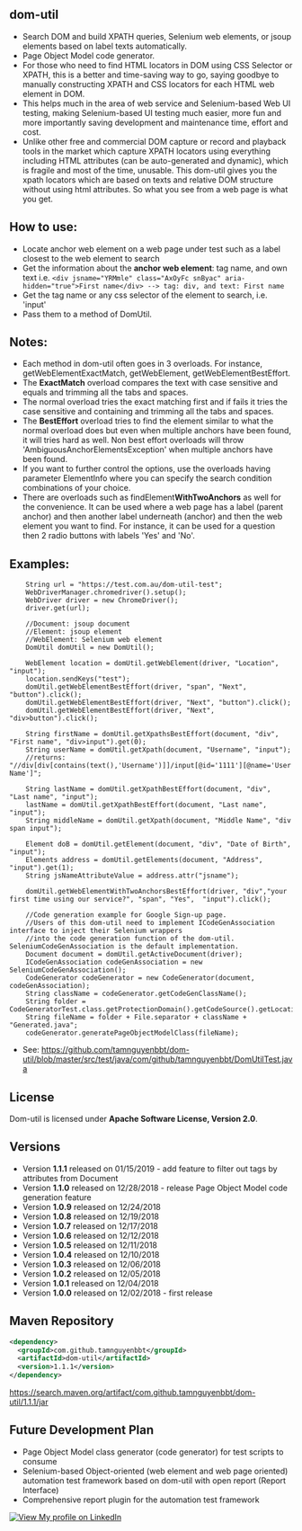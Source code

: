 ## dom-util
- Search DOM and build XPATH queries, Selenium web elements, or jsoup elements based on label texts automatically.
- Page Object Model code generator.
- For those who need to find HTML locators in DOM using CSS Selector or XPATH, this is a better and time-saving way to go, saying goodbye to manually constructing XPATH and CSS locators for each HTML web element in DOM.
- This helps much in the area of web service and Selenium-based Web UI testing, making Selenium-based UI testing much easier, more fun and more importantly saving development and maintenance time, effort and cost.
- Unlike other free and commercial DOM capture or record and playback tools in the market which capture XPATH locators using everything including HTML attributes (can be auto-generated and dynamic), which is fragile and most of the time, unusable. This dom-util gives you the xpath locators which are based on texts and relative DOM structure without using html attributes. So what you see from a web page is what you get.

## How to use:
 - Locate anchor web element on a web page under test such as a label closest to the web element to search
 - Get the information about the **anchor web element**: tag name, and own text
    i.e. ```<div jsname="YRMmle" class="AxOyFc snByac" aria-hidden="true">First name</div> --> tag: div, and text: First name```
 - Get the tag name or any css selector of the element to search, i.e. 'input'
 - Pass them to a method of DomUtil. 

## Notes: 
 * Each method in dom-util often goes in 3 overloads. For instance, getWebElementExactMatch, getWebElement, getWebElementBestEffort.
 * The **ExactMatch** overload compares the text with case sensitive and equals and trimming all the tabs and spaces.
 * The normal overload tries the exact matching first and if fails it tries the case sensitive and containing and trimming all the tabs and spaces.
 * The **BestEffort** overload tries to find the element similar to what the normal overload does but even when multiple anchors have been found, it will tries hard as well. Non best effort overloads will throw 'AmbiguousAnchorElementsException' when multiple anchors have been found.   
 * If you want to further control the options, use the overloads having parameter ElementInfo where you can specify the search condition combinations of your choice.
 * There are overloads such as findElement**WithTwoAnchors** as well for the convenience. It can be used where a web page has a label (parent anchor) and then another label underneath (anchor) and then the web element you want to find. For instance, it can be used for a question then 2 radio buttons with labels 'Yes' and 'No'.

## Examples:

        String url = "https://test.com.au/dom-util-test";
        WebDriverManager.chromedriver().setup();
        WebDriver driver = new ChromeDriver();
        driver.get(url);        

        //Document: jsoup document
        //Element: jsoup element
        //WebElement: Selenium web element
        DomUtil domUtil = new DomUtil();
        
        WebElement location = domUtil.getWebElement(driver, "Location", "input");
        location.sendKeys("test");      
        domUtil.getWebElementBestEffort(driver, "span", "Next", "button").click();
        domUtil.getWebElementBestEffort(driver, "Next", "button").click();
        domUtil.getWebElementBestEffort(driver, "Next", "div>button").click();
        
        String firstName = domUtil.getXpathsBestEffort(document, "div", "First name", "div>input").get(0);
        String userName = domUtil.getXpath(document, "Username", "input"); 
        //returns: "//div[div[contains(text(),'Username')]]/input[@id='1111'][@name='User Name']";
        
        String lastName = domUtil.getXpathBestEffort(document, "div", "Last name", "input");
        lastName = domUtil.getXpathBestEffort(document, "Last name", "input");
        String middleName = domUtil.getXpath(document, "Middle Name", "div span input");
        
        Element doB = domUtil.getElement(document, "div", "Date of Birth", "input");
        Elements address = domUtil.getElements(document, "Address", "input").get(1);
        String jsNameAttributeValue = address.attr("jsname");
        
        domUtil.getWebElementWithTwoAnchorsBestEffort(driver, "div","your first time using our service?", "span", "Yes",  "input").click();

        //Code generation example for Google Sign-up page.
        //Users of this dom-util need to implement ICodeGenAssociation interface to inject their Selenium wrappers
        //into the code generation function of the dom-util. SeleniumCodeGenAssociation is the default implementation.
        Document document = domUtil.getActiveDocument(driver);
        ICodeGenAssociation codeGenAssociation = new SeleniumCodeGenAssociation();
        CodeGenerator codeGenerator = new CodeGenerator(document, codeGenAssociation);
        String className = codeGenerator.getCodeGenClassName();
        String folder = CodeGeneratorTest.class.getProtectionDomain().getCodeSource().getLocation().getPath();
        String fileName = folder + File.separator + className + "Generated.java";
        codeGenerator.generatePageObjectModelClass(fileName);

* See: https://github.com/tamnguyenbbt/dom-util/blob/master/src/test/java/com/github/tamnguyenbbt/DomUtilTest.java
        
## License
Dom-util is licensed under **Apache Software License, Version 2.0**.

## Versions
* Version **1.1.1** released on 01/15/2019 - add feature to filter out tags by attributes from Document
* Version **1.1.0** released on 12/28/2018 - release Page Object Model code generation feature
* Version **1.0.9** released on 12/24/2018
* Version **1.0.8** released on 12/19/2018
* Version **1.0.7** released on 12/17/2018
* Version **1.0.6** released on 12/12/2018
* Version **1.0.5** released on 12/11/2018
* Version **1.0.4** released on 12/10/2018
* Version **1.0.3** released on 12/06/2018
* Version **1.0.2** released on 12/05/2018
* Version **1.0.1** released on 12/04/2018
* Version **1.0.0** released on 12/02/2018 - first release

## Maven Repository

```xml
<dependency>
  <groupId>com.github.tamnguyenbbt</groupId>
  <artifactId>dom-util</artifactId>
  <version>1.1.1</version>
</dependency>
```

https://search.maven.org/artifact/com.github.tamnguyenbbt/dom-util/1.1.1/jar

## Future Development Plan
- Page Object Model class generator (code generator) for test scripts to consume
- Selenium-based Object-oriented (web element and web page oriented) automation test framework based on dom-util with open report (Report Interface)
- Comprehensive report plugin for the automation test framework

[![View My profile on LinkedIn](https://static.licdn.com/scds/common/u/img/webpromo/btn_viewmy_160x33.png)](https://www.linkedin.com/in/tam-nguyen-a0792930/)
